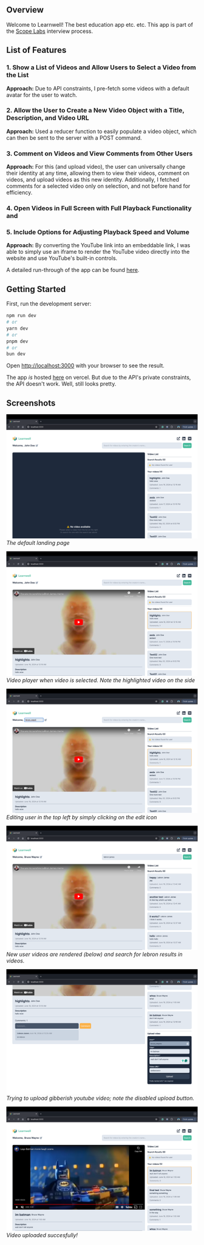## Overview

Welcome to Learnwell! The best education app etc. etc. This app is part of the [Scope Labs](https://www.scopelabs.com/) interview process.

## List of Features

### 1. Show a List of Videos and Allow Users to Select a Video from the List

**Approach:** Due to API constraints, I pre-fetch some videos with a default avatar for the user to watch.

### 2. Allow the User to Create a New Video Object with a Title, Description, and Video URL

**Approach:** Used a reducer function to easily populate a video object, which can then be sent to the server with a POST command.

### 3. Comment on Videos and View Comments from Other Users

**Approach:** For this (and upload video), the user can universally change their identity at any time, allowing them to view their videos, comment on videos, and upload videos as this new identity. Additionally, I fetched comments for a selected video only on selection, and not before hand for efficiency.

### 4. Open Videos in Full Screen with Full Playback Functionality and

### 5. Include Options for Adjusting Playback Speed and Volume

**Approach:** By converting the YouTube link into an embeddable link, I was able to simply use an iframe to render the YouTube video directly into the website and use YouTube's built-in controls.

A detailed run-through of the app can be found [here]().

## Getting Started

First, run the development server:

```bash
npm run dev
# or
yarn dev
# or
pnpm dev
# or
bun dev
```

Open [http://localhost:3000](http://localhost:3000) with your browser to see the result.

The app _is_ hosted [here](https://scope-labs-interview.vercel.app/) on vercel. But due to the API's private constraints, the API doesn't work. Well, still looks pretty.

## Screenshots

![default landing page](image.png)
_The default landing page_

![alt text](image-1.png)
_Video player when video is selected. Note the highlighted video on the side_

![alt text](image-2.png)
_Editing user in the top left by simply clicking on the edit icon_

![alt text](image-3.png)
_New user videos are rendered (below) and search for lebron results in videos._

![alt text](image-4.png)
_Trying to upload gibberish youtube video; note the disabled upload button._

![alt text](image-5.png)
_Video uploaded succesfully!_
